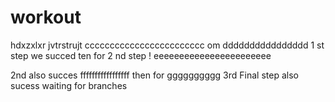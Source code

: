 # workout
hdxzxlxr
jvtrstrujt          cccccccccccccccccccccccc
 om                         dddddddddddddddd
1 st step we succed
ten for 
2 nd step ! eeeeeeeeeeeeeeeeeeeeeee

2nd also succes  fffffffffffffffff
then for gggggggggg
3rd
Final step also sucess
waiting for branches
